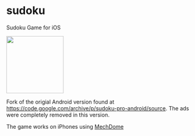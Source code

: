 # sudoku
Sudoku Game for iOS

<a href="https://itunes.apple.com/us/app/sudoku-pro-o/id1142448897"><img src="https://upload.wikimedia.org/wikipedia/commons/5/5d/Available_on_the_App_Store_%28black%29.png" width="150"></a>

Fork of the origial Android version found at https://code.google.com/archive/p/sudoku-pro-android/source. The ads were completely removed in this version.

The game works on iPhones using [MechDome](http://www.mechdome.com)
